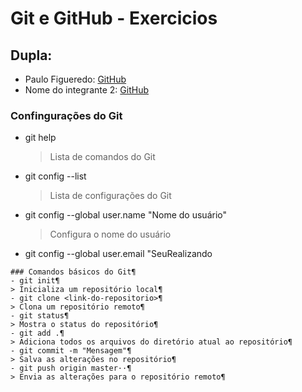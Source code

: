 # Git e GitHub - Exercicios   

## Dupla:
- Paulo Figueredo: [GitHub](https://github.com/PHnrq/)
- Nome do integrante 2: [GitHub](https://github.com/<usuario>)

### Confingurações do Git
- git help
  > Lista de comandos do Git
- git config --list
  > Lista de configurações do Git
- git config --global user.name "Nome do usuário"
  > Configura o nome do usuário
- git config --global user.email "SeuRealizando

```markdown¶
### Comandos básicos do Git¶
- git init¶
> Inicializa um repositório local¶
- git clone <link-do-repositorio>¶
> Clona um repositório remoto¶
- git status¶
> Mostra o status do repositório¶
- git add .¶
> Adiciona todos os arquivos do diretório atual ao repositório¶
- git commit -m "Mensagem"¶
> Salva as alterações no repositório¶
- git push origin master··¶
> Envia as alterações para o repositório remoto¶
```
